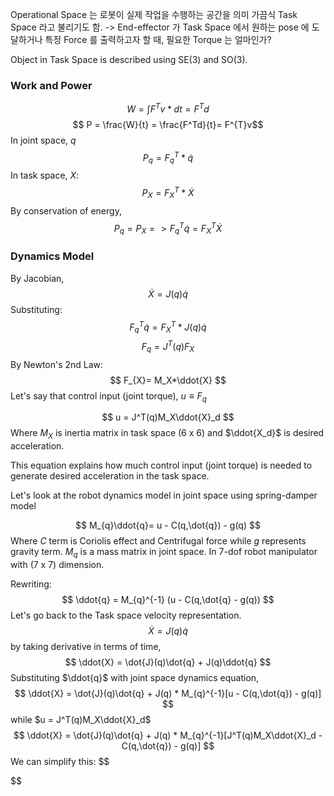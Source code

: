 Operational Space 는 로봇이 실제 작업을 수행하는 공간을 의미
가끔식 Task Space 라고 불리기도 함.
-> End-effector 가 Task Space 에서 원하는 pose 에 도달하거나 특정 Force 를 출력하고자 할 때, 필요한 Torque 는 얼마인가?

Object in Task Space is described using SE(3) and SO(3). 

### Work and Power

$$
W = \int{F^{T}v *dt} = F^{T} d
$$
$$ P = \frac{W}{t} = \frac{F^Td}{t}= F^{T}v$$
In joint space, $q$
$$P_q = F^T_q*\dot{q}$$
In task space, $X$:
$$P_{X}= F^T_X*\dot{X}$$
By conservation of energy,
$$
P_{q}= P_{X} => F^{T}_{q} \dot{q} = F^{T}_{X} \dot{X} 
$$

### Dynamics Model

By Jacobian,
$$\dot{X} = J(q)\dot{q} $$
Substituting:
$$
F^{T}_{q} \dot{q} = F^{T}_{X} * J(q)\dot{q}
$$
$$
F_{q}= J^T(q)F_X
$$
By Newton's 2nd Law:
$$
F_{X}= M_X*\ddot{X}
$$
Let's say that control input (joint torque), $u \equiv F_q$

$$
u = J^T(q)M_X\ddot{X}_d
$$
Where $M_X$ is inertia matrix in task space (6 x 6) and $\ddot{X_d}$ is desired acceleration.

This equation explains how much control input (joint torque) is needed to generate desired acceleration in the task space.

Let's look at the robot dynamics model in joint space using spring-damper model

$$
M_{q}\ddot{q}= u - C(q,\dot{q}) - g(q)
$$
Where $C$ term is Coriolis effect and Centrifugal force while $g$ represents gravity term. $M_q$ is a mass matrix in joint space. In 7-dof robot manipulator with (7 x 7) dimension.

Rewriting:
$$
\ddot{q} = M_{q}^{-1} (u - C(q,\dot{q} - g(q)) 
$$
Let's go back to the Task space velocity representation.
$$\dot{X} = J(q)\dot{q}$$
by taking derivative in terms of time,
$$
\ddot{X} = \dot{J}(q)\dot{q} + J(q)\ddot{q}
$$
Substituting $\ddot{q}$ with joint space dynamics equation,
$$
\ddot{X} =  \dot{J}(q)\dot{q} + J(q) * M_{q}^{-1}[u - C(q,\dot{q}) - g(q)]
$$
$$$$
while $u = J^T(q)M_X\ddot{X}_d$  
$$
\ddot{X} =  \dot{J}(q)\dot{q} + J(q) * M_{q}^{-1}[J^T(q)M_X\ddot{X}_d - C(q,\dot{q}) - g(q)]
$$
We can simplify this:
$$

$$

$$$$

